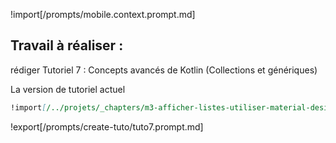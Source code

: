 !import[/prompts/mobile.context.prompt.md] 

## **Travail à réaliser :**  

rédiger Tutoriel 7 : Concepts avancés de Kotlin (Collections et génériques)

La version de tutoriel actuel 

```md
!import[/../projets/_chapters/m3-afficher-listes-utiliser-material-design/tuto7.md] 
```

!export[/prompts/create-tuto/tuto7.prompt.md]  
